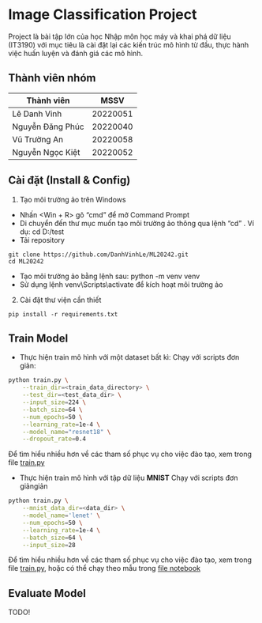 # Image Classification Project
Project là bài tập lớn của học Nhập môn học máy và khai phá dữ liệu (IT3190) với mục tiêu là cài đặt lại các kiến trúc mô hình từ đầu, thực hành việc huấn luyện và đánh giá các mô hình. 

## Thành viên nhóm

| Thành viên | MSSV |
| ---------- | ---- |
| Lê Danh Vinh | 20220051 |
| Nguyễn Đăng Phúc | 20220040 |
| Vũ Trường An | 20220058 |
| Nguyễn Ngọc Kiệt | 20220052 |

## Cài đặt (Install & Config)

1. Tạo môi trường ảo trên Windows
- Nhấn  <Win + R> gõ “cmd” để mở Command Prompt
- Di chuyển đến thư mục muốn tạo môi trường ảo thông qua lệnh “cd” . Ví dụ: cd D:/test
- Tải repository
```
git clone https://github.com/DanhVinhLe/ML20242.git
cd ML20242
```
- Tạo môi trường ảo bằng lệnh sau: python -m venv venv
- Sử dụng lệnh venv\Scripts\activate để kích hoạt môi trường ảo

2. Cài đặt thư viện cần thiết
```
pip install -r requirements.txt
```

## Train Model 
- Thực hiện train mô hình với một dataset bất kì:
Chạy với scripts đơn giản:
```bash
python train.py \
    --train_dir=<train_data_directory> \
    --test_dir=<test_data_dir> \
    --input_size=224 \
    --batch_size=64 \
    --num_epochs=50 \
    --learning_rate=1e-4 \
    --model_name="resnet18" \
    --dropout_rate=0.4 
```

Để tìm hiểu nhiều hơn về các tham số phục vụ cho việc đào tạo, xem trong file [train.py](train.py)

- Thực hiện train mô hình với tập dữ liệu **MNIST** 
Chạy với scripts đơn giảngiản
```bash
python train.py \
    --mnist_data_dir=<data_dir> \
    --model_name='lenet' \
    --num_epochs=50 \
    --learning_rate=1e-4 \
    --batch_size=64 \
    --input_size=28 
```
Để tìm hiểu nhiều hơn về các tham số phục vụ cho việc đào tạo, xem trong file [train.py](train.py), hoặc có thể chạy theo mẫu trong [file notebook](train_mnist_SVN_LeNet.ipynb)

## Evaluate Model
TODO!
